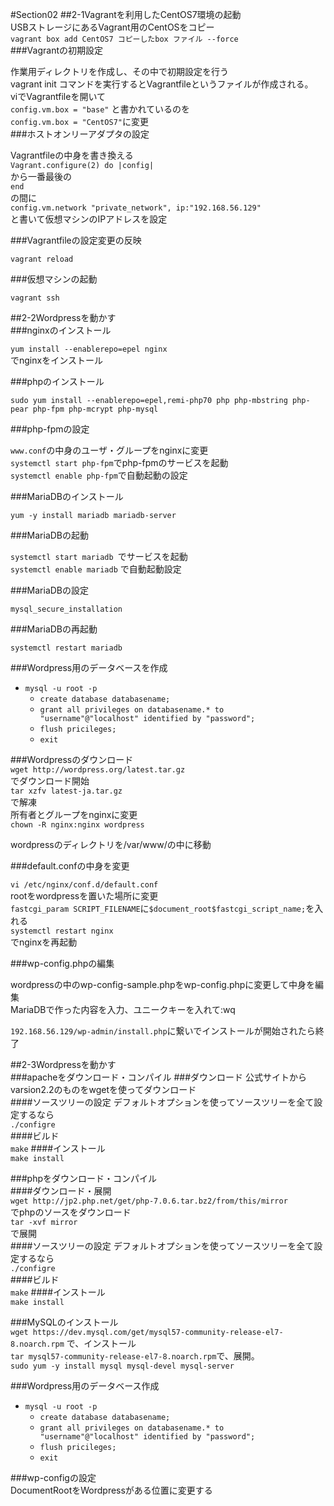 #Section02
##2-1Vagrantを利用したCentOS7環境の起動  
USBストレージにあるVagrant用のCentOSをコピー  
`vagrant box add CentOS7 コピーしたbox ファイル --force`  
###Vagrantの初期設定  

作業用ディレクトリを作成し、その中で初期設定を行う  
vagrant init
コマンドを実行するとVagrantfileというファイルが作成される。  
viでVagrantfileを開いて  
`config.vm.box = "base"` と書かれているのを  
`config.vm.box = "CentOS7"`に変更  
###ホストオンリーアダプタの設定  

Vagrantfileの中身を書き換える  
`Vagrant.configure(2) do |config| `   
から一番最後の  
`end`  
の間に  
`config.vm.network "private_network", ip:"192.168.56.129"`  
と書いて仮想マシンのIPアドレスを設定  

###Vagrantfileの設定変更の反映  

`vagrant reload`  

###仮想マシンの起動  

`vagrant ssh`  

##2-2Wordpressを動かす  
###nginxのインストール

`yum install --enablerepo=epel nginx`  
でnginxをインストール  

###phpのインストール 

`sudo yum install --enablerepo=epel,remi-php70 php php-mbstring php-pear php-fpm php-mcrypt php-mysql`  

###php-fpmの設定  

`www.conf`の中身のユーザ・グループをnginxに変更  
`systemctl start php-fpm`でphp-fpmのサービスを起動  
`systemctl enable php-fpm`で自動起動の設定  

###MariaDBのインストール 

`yum -y install mariadb mariadb-server  `

###MariaDBの起動  

`systemctl start mariadb `でサービスを起動   
`systemctl enable mariadb` で自動起動設定  

###MariaDBの設定  

`mysql_secure_installation`

###MariaDBの再起動  

`systemctl restart mariadb ` 

###Wordpress用のデータベースを作成  

* `mysql -u root -p`  
	- `create database databasename;`  
	- `grant all privileges on databasename.* to "username"@"localhost" identified by "password";`    
	- `flush pricileges;`  
	- `exit`  
	
###Wordpressのダウンロード  
`wget http://wordpress.org/latest.tar.gz `   
でダウンロード開始  
`tar xzfv latest-ja.tar.gz`  
で解凍  
所有者とグループをnginxに変更  
`chown -R nginx:nginx wordpress  `

wordpressのディレクトリを/var/www/の中に移動  

###default.confの中身を変更  

`vi /etc/nginx/conf.d/default.conf`  
rootをwordpressを置いた場所に変更  
`fastcgi_param SCRIPT_FILENAME`に`$document_root$fastcgi_script_name;`を入れる  
`systemctl restart nginx`  
でnginxを再起動  

###wp-config.phpの編集  

wordpressの中のwp-config-sample.phpをwp-config.phpに変更して中身を編集  
MariaDBで作った内容を入力、ユニークキーを入れて:wq  

`192.168.56.129/wp-admin/install.php`に繋いでインストールが開始されたら終了  

##2-3Wordpressを動かす  
###apacheをダウンロード・コンパイル
###ダウンロード
公式サイトからvarsion2.2のものをwgetを使ってダウンロード  
####ソースツリーの設定 
デフォルトオプションを使ってソースツリーを全て設定するなら  
`./configre`  
####ビルド  
`make`
####インストール  
`make install`  

###phpをダウンロード・コンパイル  
####ダウンロード・展開  
`wget http://jp2.php.net/get/php-7.0.6.tar.bz2/from/this/mirror`  
でphpのソースをダウンロード  
`tar -xvf mirror`  
で展開  
####ソースツリーの設定 
デフォルトオプションを使ってソースツリーを全て設定するなら  
`./configre`  
####ビルド  
`make`
####インストール  
`make install`    

###MySQLのインストール  
`wget https://dev.mysql.com/get/mysql57-community-release-el7-8.noarch.rpm` で、インストール  
`tar mysql57-community-release-el7-8.noarch.rpm`で、展開。  
`sudo yum -y install mysql mysql-devel mysql-server`   

###Wordpress用のデータベース作成  
* `mysql -u root -p`  
	- `create database databasename;`  
	- `grant all privileges on databasename.* to "username"@"localhost" identified by "password";`    
	- `flush pricileges;`  
	- `exit`  

###wp-configの設定  
DocumentRootをWordpressがある位置に変更する  


